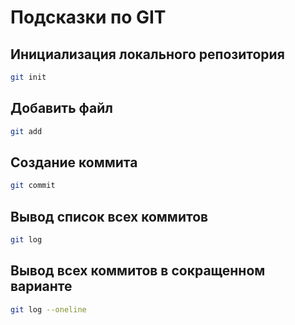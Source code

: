 # Подсказки по GIT

## Инициализация локального репозитория

```sh
git init
```

## Добавить файл

```sh
git add
```

## Создание коммита

```sh
git commit
```

## Вывод список всех коммитов

```sh
git log
```

## Вывод всех коммитов в сокращенном варианте

```sh
git log --oneline
```